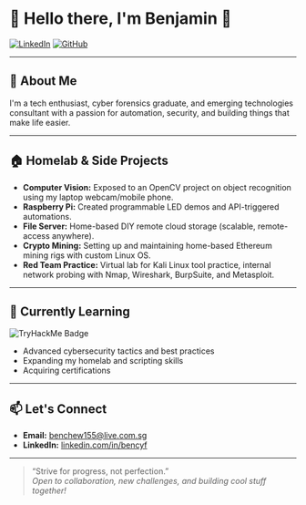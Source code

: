 # 👋 Hello there, I'm Benjamin 👋

[![LinkedIn](https://img.shields.io/badge/-LinkedIn-blue?logo=linkedin&style=flat-square)](https://www.linkedin.com/in/bencyf/)
[![GitHub](https://img.shields.io/badge/-GitHub-black?logo=github&style=flat-square)](https://github.com/AhBenzzz)

---

## 🚀 About Me

I'm a tech enthusiast, cyber forensics graduate, and emerging technologies consultant with a passion for automation, security, and building things that make life easier.

---

## 🏠 Homelab & Side Projects

- **Computer Vision:** Exposed to an OpenCV project on object recognition using my laptop webcam/mobile phone.
- **Raspberry Pi:** Created programmable LED demos and API-triggered automations.
- **File Server:** Home-based DIY remote cloud storage (scalable, remote-access anywhere).
- **Crypto Mining:** Setting up and maintaining home-based Ethereum mining rigs with custom Linux OS.
- **Red Team Practice:** Virtual lab for Kali Linux tool practice, internal network probing with Nmap, Wireshark, BurpSuite, and Metasploit.

---

## 🌱 Currently Learning
<!--START_SECTION:tryhackme-->
![TryHackMe Badge](https://tryhackme-badges.s3.amazonaws.com/SunKyu.png?t=1755784258)
<!--END_SECTION:tryhackme-->

- Advanced cybersecurity tactics and best practices
- Expanding my homelab and scripting skills
- Acquiring certifications

---

## 📫 Let's Connect

- **Email:** benchew155@live.com.sg
- **LinkedIn:** [linkedin.com/in/bencyf](https://www.linkedin.com/in/bencyf/)

---

> “Strive for progress, not perfection.”  
> *Open to collaboration, new challenges, and building cool stuff together!*
